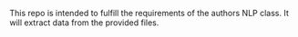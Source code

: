 This repo is intended to fulfill the requirements of the authors NLP class. It will extract data from the provided files.
